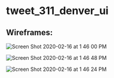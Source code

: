 # tweet_311_denver_ui

## Wireframes:
![Screen Shot 2020-02-16 at 1 46 00 PM](https://user-images.githubusercontent.com/48968224/74612438-ac21df80-50c2-11ea-94fb-35b040f2f964.png)

![Screen Shot 2020-02-16 at 1 46 48 PM](https://user-images.githubusercontent.com/48968224/74612453-c9ef4480-50c2-11ea-9011-51aa43dec3eb.png)

![Screen Shot 2020-02-16 at 1 46 24 PM](https://user-images.githubusercontent.com/48968224/74612446-bba12880-50c2-11ea-8dbe-efa1aaf557a9.png)
